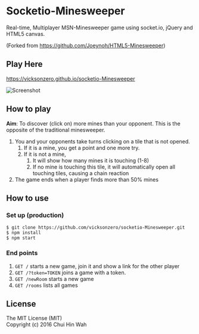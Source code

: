 # Socketio-Minesweeper

Real-time, Multiplayer MSN-Minesweeper game using socket.io, jQuery and HTML5 canvas.

(Forked from https://github.com/Joeynoh/HTML5-Minesweeper)


## Play Here

https://vicksonzero.github.io/socketio-Minesweeper

![Screenshot](https://github.com/vicksonzero/socketio-Minesweeper/blob/master/screenshots/screenshot01.png)


## How to play

**Aim**: To discover (click on) more mines than your opponent. This is the opposite of the traditional minesweeper.

1. You and your opponents take turns clicking on a tile that is not opened.
    1. If it is a mine, you get a point and one more try.
    2. If it is not a mine,
        1. It will show how many mines it is touching (1-8)
        2. If no mine is touching this tile, it will automatically open all touching tiles, causing a chain reaction
2. The game ends when a player finds more than 50% mines

## How to use

### Set up (production)

    $ git clone https://github.com/vicksonzero/socketio-Minesweeper.git
    $ npm install
    $ npm start

### End points

1. `GET /` starts a new game, join it and show a link for the other player
2. `GET /?token=TOKEN` joins a game with a token.
3. `GET /newRoom` starts a new game
4. `GET /rooms` lists all games

## License

The MIT License (MIT)  
Copyright (c) 2016 Chui Hin Wah

